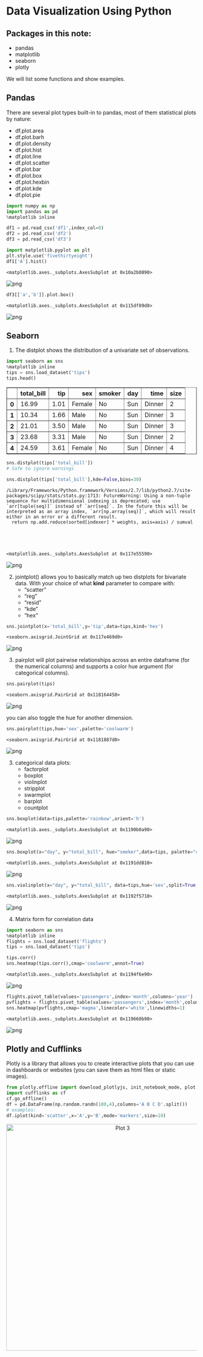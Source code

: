 
# Data Visualization Using Python
## Packages in this note:
* pandas
* matplotlib
* seaborn
* plotly

We will list some functions and show examples.

## Pandas
There are several plot types built-in to pandas, most of them statistical plots by nature:
* df.plot.area
* df.plot.barh
* df.plot.density
* df.plot.hist
* df.plot.line
* df.plot.scatter
* df.plot.bar
* df.plot.box
* df.plot.hexbin
* df.plot.kde
* df.plot.pie


```python
import numpy as np
import pandas as pd
%matplotlib inline

df1 = pd.read_csv('df1',index_col=0)
df2 = pd.read_csv('df2')
df3 = pd.read_csv('df3')

import matplotlib.pyplot as plt
plt.style.use('fivethirtyeight')
df1['A'].hist()
```




    <matplotlib.axes._subplots.AxesSubplot at 0x10a2b0890>




![png](Data%20Visualization_files/Data%20Visualization_2_1.png)



```python
df3[['a','b']].plot.box()
```




    <matplotlib.axes._subplots.AxesSubplot at 0x115df89d0>




![png](Data%20Visualization_files/Data%20Visualization_3_1.png)


## Seaborn
1. The distplot shows the distribution of a univariate set of observations.



```python
import seaborn as sns
%matplotlib inline
tips = sns.load_dataset('tips')
tips.head()
```




<div>
<style scoped>
    .dataframe tbody tr th:only-of-type {
        vertical-align: middle;
    }

    .dataframe tbody tr th {
        vertical-align: top;
    }

    .dataframe thead th {
        text-align: right;
    }
</style>
<table border="1" class="dataframe">
  <thead>
    <tr style="text-align: right;">
      <th></th>
      <th>total_bill</th>
      <th>tip</th>
      <th>sex</th>
      <th>smoker</th>
      <th>day</th>
      <th>time</th>
      <th>size</th>
    </tr>
  </thead>
  <tbody>
    <tr>
      <th>0</th>
      <td>16.99</td>
      <td>1.01</td>
      <td>Female</td>
      <td>No</td>
      <td>Sun</td>
      <td>Dinner</td>
      <td>2</td>
    </tr>
    <tr>
      <th>1</th>
      <td>10.34</td>
      <td>1.66</td>
      <td>Male</td>
      <td>No</td>
      <td>Sun</td>
      <td>Dinner</td>
      <td>3</td>
    </tr>
    <tr>
      <th>2</th>
      <td>21.01</td>
      <td>3.50</td>
      <td>Male</td>
      <td>No</td>
      <td>Sun</td>
      <td>Dinner</td>
      <td>3</td>
    </tr>
    <tr>
      <th>3</th>
      <td>23.68</td>
      <td>3.31</td>
      <td>Male</td>
      <td>No</td>
      <td>Sun</td>
      <td>Dinner</td>
      <td>2</td>
    </tr>
    <tr>
      <th>4</th>
      <td>24.59</td>
      <td>3.61</td>
      <td>Female</td>
      <td>No</td>
      <td>Sun</td>
      <td>Dinner</td>
      <td>4</td>
    </tr>
  </tbody>
</table>
</div>




```python
sns.distplot(tips['total_bill'])
# Safe to ignore warnings

sns.distplot(tips['total_bill'],kde=False,bins=30)

```

    /Library/Frameworks/Python.framework/Versions/2.7/lib/python2.7/site-packages/scipy/stats/stats.py:1713: FutureWarning: Using a non-tuple sequence for multidimensional indexing is deprecated; use `arr[tuple(seq)]` instead of `arr[seq]`. In the future this will be interpreted as an array index, `arr[np.array(seq)]`, which will result either in an error or a different result.
      return np.add.reduce(sorted[indexer] * weights, axis=axis) / sumval





    <matplotlib.axes._subplots.AxesSubplot at 0x117e55590>




![png](Data%20Visualization_files/Data%20Visualization_6_2.png)


2. jointplot() allows you to basically match up two distplots for bivariate data. With your choice of what **kind** parameter to compare with:
      * “scatter”
      * “reg”
      * “resid”
      * “kde”
      * “hex”


```python
sns.jointplot(x='total_bill',y='tip',data=tips,kind='hex')
```




    <seaborn.axisgrid.JointGrid at 0x117e469d0>




![png](Data%20Visualization_files/Data%20Visualization_8_1.png)


3. pairplot will plot pairwise relationships across an entire dataframe (for the numerical columns) and supports a color hue argument (for categorical columns).


```python
sns.pairplot(tips)
```




    <seaborn.axisgrid.PairGrid at 0x118164450>




![png](Data%20Visualization_files/Data%20Visualization_10_1.png)


you can also toggle the hue for another dimension.


```python
sns.pairplot(tips,hue='sex',palette='coolwarm')
```




    <seaborn.axisgrid.PairGrid at 0x1181887d0>




![png](Data%20Visualization_files/Data%20Visualization_12_1.png)


3. categorical data plots:
    * factorplot
    * boxplot
    * violinplot
    * stripplot
    * swarmplot
    * barplot
    * countplot


```python
sns.boxplot(data=tips,palette='rainbow',orient='h')
```




    <matplotlib.axes._subplots.AxesSubplot at 0x1190b0a90>




![png](Data%20Visualization_files/Data%20Visualization_14_1.png)



```python
sns.boxplot(x="day", y="total_bill", hue="smoker",data=tips, palette="coolwarm")
```




    <matplotlib.axes._subplots.AxesSubplot at 0x1191dd810>




![png](Data%20Visualization_files/Data%20Visualization_15_1.png)



```python
sns.violinplot(x="day", y="total_bill", data=tips,hue='sex',split=True,palette='Set1')
```




    <matplotlib.axes._subplots.AxesSubplot at 0x1192f5710>




![png](Data%20Visualization_files/Data%20Visualization_16_1.png)


4. Matrix form for correlation data


```python
import seaborn as sns
%matplotlib inline
flights = sns.load_dataset('flights')
tips = sns.load_dataset('tips')

tips.corr()
sns.heatmap(tips.corr(),cmap='coolwarm',annot=True)
```




    <matplotlib.axes._subplots.AxesSubplot at 0x1194f6e90>




![png](Data%20Visualization_files/Data%20Visualization_18_1.png)



```python
flights.pivot_table(values='passengers',index='month',columns='year')
pvflights = flights.pivot_table(values='passengers',index='month',columns='year')
sns.heatmap(pvflights,cmap='magma',linecolor='white',linewidths=1)
```




    <matplotlib.axes._subplots.AxesSubplot at 0x119660b90>




![png](Data%20Visualization_files/Data%20Visualization_19_1.png)


## Plotly and Cufflinks
Plotly is a library that allows you to create interactive plots that you can use in dashboards or websites (you can save them as html files or static images).


```python
from plotly.offline import download_plotlyjs, init_notebook_mode, plot, iplot
import cufflinks as cf
cf.go_offline()
df = pd.DataFrame(np.random.randn(100,4),columns='A B C D'.split())
# examples:
df.iplot(kind='scatter',x='A',y='B',mode='markers',size=10)
```

<div>
<script data-plotly="luoqiaoen:3" sharekey-plotly="EUmdCtp1i0Y0PIlwlnLxek" src="https://plot.ly/embed.js" async></script>
    <a href="https://plot.ly/~luoqiaoen/3/?share_key=EUmdCtp1i0Y0PIlwlnLxek" target="_blank" title="Plot 3" style="display: block; text-align: center;"><img src="https://plot.ly/~luoqiaoen/3.png?share_key=EUmdCtp1i0Y0PIlwlnLxek" alt="Plot 3" style="max-width: 100%;width: 600px;"  width="600" onerror="this.onerror=null;this.src='https://plot.ly/404.png';" /></a>
</div>

